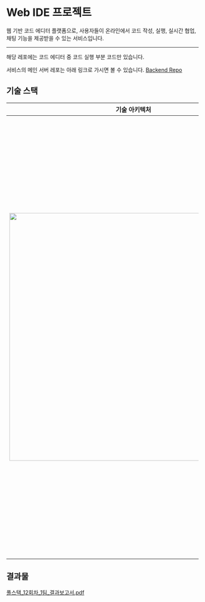 # Web IDE 프로젝트

웹 기반 코드 에디터 플랫폼으로, 사용자들이 온라인에서 코드 작성, 실행, 실시간 협업, 채팅 기능을 제공받을 수 있는 서비스입니다.

---

해당 레포에는 코드 에디터 중 코드 실행 부분 코드만 있습니다. 

서비스의 메인 서버 레포는 아래 링크로 가시면 볼 수 있습니다.
[Backend Repo](https://github.com/code-is-evenly-cooked/even-IDE-coderunner) <br/>

  
## 기술 스택

| 기술 아키텍처 | 기술 스택 |
|--------------|-----------|
| <img src="https://github.com/user-attachments/assets/b674fd09-a0b5-4917-a84f-c5bc5bbd8d4f" width="650"/> | **Spring Boot** – API 서버 및 비즈니스 로직 구현<br>**Spring Security + JWT** – 인증 및 인가 처리<br>**Spring Data JPA** – ORM 기반 데이터베이스 접근<br>**Spring AI** – AI 기능<br>**STOMP** – 웹소켓 통신 (실시간)<br>**Redis** – 캐시 및 세션 관리<br>**MySQL** – 관계형 DB<br>**소셜 로그인 API** – OAuth 2.0<br>**Docker** – 컨테이너화<br>**Nginx** – 리버스 프록시, HTTPS<br>**Certbot** – SSL 인증서 자동 갱신<br>**AWS EC2** – 서버 호스팅<br>**Jenkins** – CI/CD 자동화 |



## 결과물
[풀스택_12회차_1팀_결과보고서.pdf](https://github.com/user-attachments/files/19969576/_12._1._.pdf)
